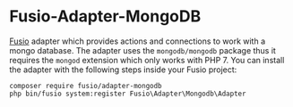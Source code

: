 Fusio-Adapter-MongoDB
=====

[Fusio] adapter which provides actions and connections to work with a mongo 
database. The adapter uses the `mongodb/mongodb` package thus it requires the 
`mongod` extension which only works with PHP 7. You can install the adapter with 
the following steps inside your Fusio project:

    composer require fusio/adapter-mongodb
    php bin/fusio system:register Fusio\Adapter\Mongodb\Adapter

[Fusio]: http://fusio-project.org/
